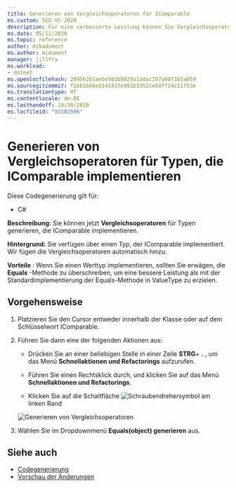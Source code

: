 ```yaml
---
title: Generieren von Vergleichsoperatoren für IComparable
ms.custom: SEO-VS-2020
description: Für eine verbesserte Leistung können Sie Vergleichsoperatoren für Typen generieren, die IComparable implementieren.
ms.date: 05/12/2020
ms.topic: reference
author: mikadumont
ms.author: midumont
manager: jillfra
ms.workload:
- dotnet
ms.openlocfilehash: 289562b1aebe981b0829a1adac107a607163a859
ms.sourcegitcommit: f1bb1b66ed141837e992b3352ce68ff24c11f53e
ms.translationtype: HT
ms.contentlocale: de-DE
ms.lasthandoff: 10/30/2020
ms.locfileid: "93102596"
---
```

# <a name="generate-comparison-operators-for-types-that-implement-icomparable"></a>Generieren von Vergleichsoperatoren für Typen, die IComparable implementieren

Diese Codegenerierung gilt für:

- C#

**Beschreibung:** Sie können jetzt **Vergleichsoperatoren** für Typen generieren, die IComparable implementieren.

**Hintergrund:** Sie verfügen über einen Typ, der IComparable implementiert. Wir fügen die Vergleichsoperatoren automatisch hinzu.

**Vorteile** : Wenn Sie einen Werttyp implementieren, sollten Sie erwägen, die **Equals** -Methode zu überschreiben, um eine bessere Leistung als mit der Standardimplementierung der Equals-Methode in ValueType zu erzielen.

## <a name="how-to"></a>Vorgehensweise

1. Platzieren Sie den Cursor entweder innerhalb der Klasse oder auf dem Schlüsselwort IComparable.

2. Führen Sie dann eine der folgenden Aktionen aus:

   - Drücken Sie an einer beliebigen Stelle in einer Zeile **STRG**+ **.** , um das Menü **Schnellaktionen und Refactorings** aufzurufen.

   - Führen Sie einen Rechtsklick durch, und klicken Sie auf das Menü **Schnellaktionen und Refactorings**.

   - Klicken Sie auf die Schaltfläche ![Schraubendrehersymbol](../media/screwdriver-icon.png) am linken Rand

   ![Generieren von Vergleichsoperatoren](media/generate-comparison-operators.png)

3. Wählen Sie im Dropdownmenü **Equals(object) generieren** aus.

## <a name="see-also"></a>Siehe auch

- [Codegenerierung](../code-generation-in-visual-studio.md)
- [Vorschau der Änderungen](../../ide/preview-changes.md)
